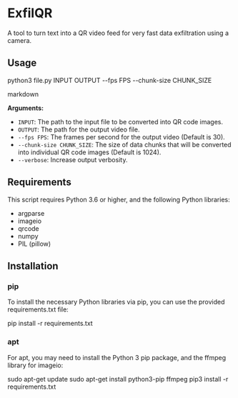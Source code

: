 # ExfilQR
A tool to turn text into a QR video feed for very fast data exfiltration using a camera.
## Usage

python3 file.py INPUT OUTPUT --fps FPS --chunk-size CHUNK_SIZE

markdown


**Arguments:**

- `INPUT`: The path to the input file to be converted into QR code images.
- `OUTPUT`: The path for the output video file.
- `--fps FPS`: The frames per second for the output video (Default is 30).
- `--chunk-size CHUNK_SIZE`: The size of data chunks that will be converted into individual QR code images (Default is 1024).
- `--verbose`: Increase output verbosity.

## Requirements

This script requires Python 3.6 or higher, and the following Python libraries:

- argparse
- imageio
- qrcode
- numpy
- PIL (pillow)
## Installation

### pip

To install the necessary Python libraries via pip, you can use the provided requirements.txt file:

pip install -r requirements.txt

### apt

For apt, you may need to install the Python 3 pip package, and the ffmpeg library for imageio:


sudo apt-get update
sudo apt-get install python3-pip ffmpeg
pip3 install -r requirements.txt
